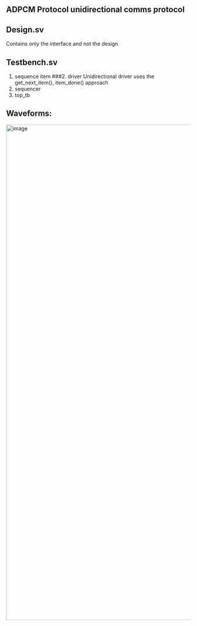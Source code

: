 ## ADPCM Protocol  unidirectional comms protocol 

## Design.sv
Contains only the interface and not the design
## Testbench.sv
 1. sequence item 
 ###2. driver
 Unidirectional driver uses the get_next_item(), item_done() approach
 3. sequencer
 4. top_tb 
## Waveforms:
<img width="1350" alt="image" src="https://user-images.githubusercontent.com/36080817/155066024-fcb38e9b-3e1e-4413-b0d4-fd3cb7e4e3ac.png">
